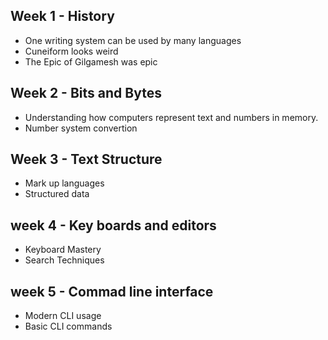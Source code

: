 ## Week 1 - History
- One writing system can be used by many languages
- Cuneiform looks weird
- The Epic of Gilgamesh was epic
## Week 2 - Bits and Bytes
- Understanding how computers represent text and numbers in memory.
- Number system convertion
 ## Week 3 - Text Structure
  - Mark up languages
  - Structured data
## week 4 - Key boards and editors
- Keyboard Mastery 
- Search Techniques
## week 5 - Commad line interface
- Modern CLI usage
- Basic CLI commands
  
